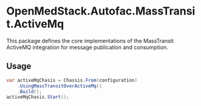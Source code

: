 # OpenMedStack.Autofac.MassTransit.ActiveMq

This package defines the core implementations of the MassTransit ActiveMQ integration for message publication and consumption.

## Usage

```csharp
var activeMqChasis = Chassis.From(configuration)
    .UsingMassTransitOverActiveMq()
    .Build();
activeMqChasis.Start();
```
